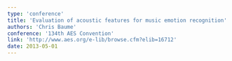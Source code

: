 ```yaml
---
type: 'conference'
title: 'Evaluation of acoustic features for music emotion recognition'
authors: 'Chris Baume'
conference: '134th AES Convention'
link: 'http://www.aes.org/e-lib/browse.cfm?elib=16712'
date: 2013-05-01
---
```

